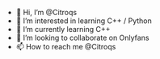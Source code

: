 - 👋 Hi, I’m @Citroqs
- 👀 I’m interested in learning C++ / Python
- 🌱 I’m currently learning C++
- 💞️ I’m looking to collaborate on Onlyfans
- 📫 How to reach me @Citroqs

